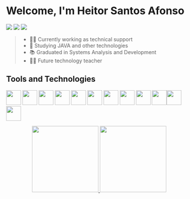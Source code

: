 <!-- https://docs.pipz.com/central-de-ajuda/learning-center/guia-basico-de-markdown#open -->
# Welcome, I'm Heitor Santos Afonso
<!-- https://dev.to/envoy_/150-badges-for-github-pnk -->
<a href="https://instagram.com/_heitor.afonso" target="_blank"><img src="https://img.shields.io/badge/-Instagram-%23E4405F?style=for-the-badge&logo=instagram&logoColor=white" target="_blank"></a> 
<a href = "mailto:heitor052000@gmail.com"><img src="https://img.shields.io/badge/Gmail-D14836?style=for-the-badge&logo=gmail&logoColor=white" target="_blank"></a>
<a href="https://www.linkedin.com/in/heitor-santos-afonso" target="_blank"><img src="https://img.shields.io/badge/-LinkedIn-%230077B5?style=for-the-badge&logo=linkedin&logoColor=white" target="_blank"></a> 

<!--https://emojipedia.org/-->
> - 👨‍💻 Currently working as technical support <!-- Atualmente trabalhando como suporte tecnico -->
> - 🌱 Studying JAVA and other technologies <!-- Estudando JAVA e outras tecnologias  -->
> - 📚 Graduated in Systems Analysis and Development <!-- Formado em Analise e Desenvolvimento de Sistemas -->
> - 👨‍🏫 Future technology teacher <!-- Futuro professor de tecnologia -->
 
## Tools and Technologies <!-- Ferramentas e Tecnologias -->
<!-- https://devicon.dev/ -->
<img src="https://cdn.jsdelivr.net/gh/devicons/devicon/icons/c/c-original.svg" width="40" height="40"/> <img src="https://cdn.jsdelivr.net/gh/devicons/devicon/icons/cplusplus/cplusplus-original.svg" width="40" height="40"/> <img src="https://cdn.jsdelivr.net/gh/devicons/devicon/icons/git/git-original.svg" width="40" height="40"/> <img src="https://cdn.jsdelivr.net/gh/devicons/devicon/icons/html5/html5-original.svg" width="40" height="40"/> <img src="https://cdn.jsdelivr.net/gh/devicons/devicon/icons/css3/css3-original.svg" width="40" height="40"/>  <img src="https://cdn.jsdelivr.net/gh/devicons/devicon/icons/javascript/javascript-original.svg" width="40" height="40"/> <img src="https://cdn.jsdelivr.net/gh/devicons/devicon/icons/dart/dart-original.svg" width="40" height="40"/> <img src="https://cdn.jsdelivr.net/gh/devicons/devicon/icons/flutter/flutter-original.svg" width="40" height="40"/> <img src="https://cdn.jsdelivr.net/gh/devicons/devicon/icons/python/python-original.svg" width="40" height="40"/> <img src="https://cdn.jsdelivr.net/gh/devicons/devicon/icons/java/java-original.svg" width="40" height="40"/><img src="https://cdn.jsdelivr.net/gh/devicons/devicon/icons/linux/linux-original.svg" width="40" height="40"/> <img src="https://cdn.jsdelivr.net/gh/devicons/devicon/icons/figma/figma-original.svg" width="40" height="40"/>

<!--https://github.com/anuraghazra/github-readme-stats-->
<div align="center">
  <a href="https://github.com/heitorsafonso">
  <img height="180em" src="https://github-readme-stats.vercel.app/api/top-langs/?username=heitorsafonso&layout=compact&langs_count=7&theme=github_dark"/>
  <img height="180em" src="https://github-readme-stats.vercel.app/api?username=heitorsafonso&show_icons=true&theme=github_dark&include_all_commits=true&count_private=true"/>
</div>
